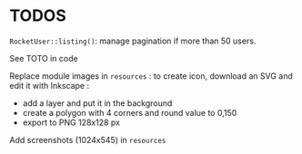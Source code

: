 TODOS 
=====

`RocketUser::listing()`: manage pagination if more than 50 users.

See TOTO in code

Replace module images in `resources` : to create icon, download an SVG and edit it with Inkscape :
- add a layer and put it in the background
- create a polygon with 4 corners and round value to 0,150
- export to PNG 128x128 px

Add screenshots (1024x545) in `resources` 